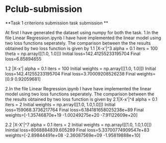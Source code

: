 # Pclub-submission
**Task 1 criterions submission task submission **

At first I have generated the dataset using numpy for both the task.
1.In the file Linear Regression.ipynb I have have implemented the linear model using two loss functions seperately.
The comparison between the the results obtained by two loss function is given by
1.1 |X-x'|^3
    alpha = 0.1
    iters = 100
    theta = np.array([[1.0, 1.0]])
    Initial loss=142.41255233195704
    Final loss=6.85894655
    
1.2 |X-x'|
   alpha = 0.1
   iters = 100
   Initial weights = np.array([[1.0, 1.0]])
   Initial loss=142.41255233195704
   Final loss=3.70009208526238
   Final weights=[0.9        0.92059681]
   
   
2.In the file Linear Regression.ipynb I have have implemented the linear model using two loss functions seperately.
The comparison between the the results obtained by two loss function is given by
2.1|X-x'|^4
   alpha = 0.1
   iters = 2
   Initial weights = np.array([[1.0, 1.0,1.0]])
   Initial loss=159068.3736217764
   Final loss=6.184181658025238e+89
   Final weights=[-1.35746870e+19 -1.00249275e+20 -7.91122609e+20]
   
   
2.2 |X-X'|^7
  alpha = 0.1
  iters = 2
  Initial weights = np.array([[1.0, 1.0,1.0]])
   Inintial loss=8068884839.605289
   Final loss=5.33700774909547e+83
   weights=[-2.89844491e+08 -2.36087569e+09 -1.95819888e+10]
   
